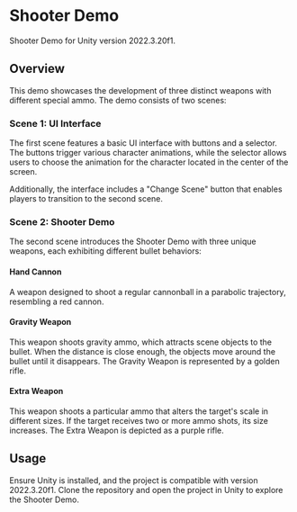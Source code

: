 


# Shooter Demo

Shooter Demo for Unity version 2022.3.20f1.

## Overview

This demo showcases the development of three distinct weapons with different special ammo. The demo consists of two scenes:

### Scene 1: UI Interface

The first scene features a basic UI interface with buttons and a selector. The buttons trigger various character animations, while the selector allows users to choose the animation for the character located in the center of the screen.

Additionally, the interface includes a "Change Scene" button that enables players to transition to the second scene.

### Scene 2: Shooter Demo

The second scene introduces the Shooter Demo with three unique weapons, each exhibiting different bullet behaviors:

#### Hand Cannon
A weapon designed to shoot a regular cannonball in a parabolic trajectory, resembling a red cannon.

#### Gravity Weapon
This weapon shoots gravity ammo, which attracts scene objects to the bullet. When the distance is close enough, the objects move around the bullet until it disappears. The Gravity Weapon is represented by a golden rifle.

#### Extra Weapon
This weapon shoots a particular ammo that alters the target's scale in different sizes. If the target receives two or more ammo shots, its size increases. The Extra Weapon is depicted as a purple rifle.

## Usage
Ensure Unity is installed, and the project is compatible with version 2022.3.20f1. Clone the repository and open the project in Unity to explore the Shooter Demo.



